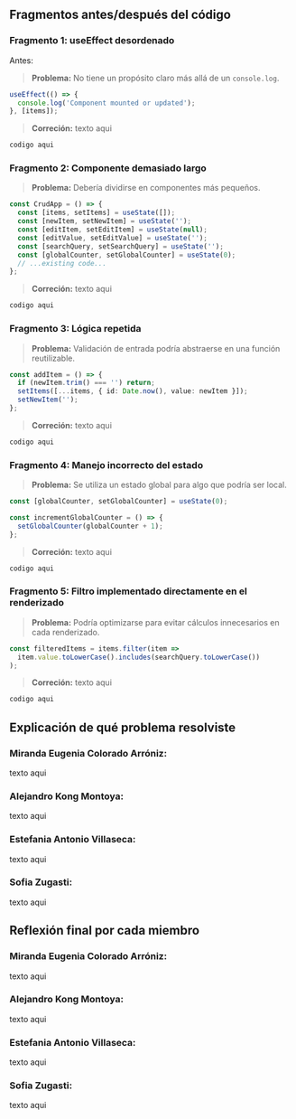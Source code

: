 ## Fragmentos antes/después del código

### Fragmento 1: useEffect desordenado
Antes:
> **Problema:** No tiene un propósito claro más allá de un `console.log`.
```typescript
useEffect(() => {
  console.log('Component mounted or updated');
}, [items]);
```
> **Correción:** texto aqui
```typescript
codigo aqui
```

### Fragmento 2: Componente demasiado largo
> **Problema:** Debería dividirse en componentes más pequeños.
```typescript
const CrudApp = () => {
  const [items, setItems] = useState([]);
  const [newItem, setNewItem] = useState('');
  const [editItem, setEditItem] = useState(null);
  const [editValue, setEditValue] = useState('');
  const [searchQuery, setSearchQuery] = useState('');
  const [globalCounter, setGlobalCounter] = useState(0);
  // ...existing code...
};
```
> **Correción:** texto aqui
```typescript
codigo aqui
```

### Fragmento 3: Lógica repetida
> **Problema:** Validación de entrada podría abstraerse en una función reutilizable.
```typescript
const addItem = () => {
  if (newItem.trim() === '') return;
  setItems([...items, { id: Date.now(), value: newItem }]);
  setNewItem('');
};
```
> **Correción:** texto aqui
```typescript
codigo aqui
```

### Fragmento 4: Manejo incorrecto del estado
> **Problema:** Se utiliza un estado global para algo que podría ser local.
```typescript
const [globalCounter, setGlobalCounter] = useState(0);

const incrementGlobalCounter = () => {
  setGlobalCounter(globalCounter + 1);
};
```
> **Correción:** texto aqui
```typescript
codigo aqui
```

### Fragmento 5: Filtro implementado directamente en el renderizado
> **Problema:** Podría optimizarse para evitar cálculos innecesarios en cada renderizado.
```typescript
const filteredItems = items.filter(item =>
  item.value.toLowerCase().includes(searchQuery.toLowerCase())
);
```
> **Correción:** texto aqui
```typescript
codigo aqui
```

## Explicación de qué problema resolviste

### Miranda Eugenia Colorado Arróniz:
texto aqui

### Alejandro Kong Montoya:
texto aqui

### Estefania Antonio Villaseca:
texto aqui

### Sofia Zugasti:
texto aqui

## Reflexión final por cada miembro

### Miranda Eugenia Colorado Arróniz:
texto aqui

### Alejandro Kong Montoya:
texto aqui

### Estefania Antonio Villaseca:
texto aqui

### Sofia Zugasti:
texto aqui